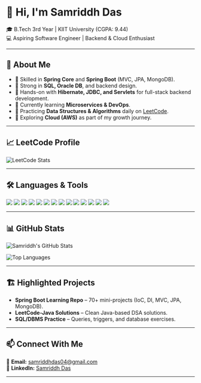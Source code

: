 # 👋 Hi, I'm Samriddh Das  

🎓 B.Tech 3rd Year | KIIT University (CGPA: 9.44)  
💻 Aspiring Software Engineer | Backend & Cloud Enthusiast  

---

## 🚀 About Me  
- 🔹 Skilled in **Spring Core** and **Spring Boot** (MVC, JPA, MongoDB).  
- 🔹 Strong in **SQL, Oracle DB**, and backend design.  
- 🔹 Hands-on with **Hibernate, JDBC, and Servlets** for full-stack backend development.  
- 🔹 Currently learning **Microservices & DevOps**.  
- 🔹 Practicing **Data Structures & Algorithms** daily on [LeetCode](https://leetcode.com/u/sammy16/).  
- 🔹 Exploring **Cloud (AWS)** as part of my growth journey.  

---

## 📈 LeetCode Profile  
![LeetCode Stats](https://leetcard.jacoblin.cool/sammy16?theme=dark&font=Karma&ext=heatmap)  

---

## 🛠️ Languages & Tools  
<p align="left">
  <img src="https://img.shields.io/badge/Java-ED8B00?style=for-the-badge&logo=java&logoColor=white"/>
  <img src="https://img.shields.io/badge/SpringBoot-6DB33F?style=for-the-badge&logo=springboot&logoColor=white"/>
  <img src="https://img.shields.io/badge/Hibernate-59666C?style=for-the-badge&logo=hibernate&logoColor=white"/>
  <img src="https://img.shields.io/badge/JDBC-007396?style=for-the-badge&logo=java&logoColor=white"/>
  <img src="https://img.shields.io/badge/Servlet-FF6F00?style=for-the-badge&logo=oracle&logoColor=white"/>
  <img src="https://img.shields.io/badge/Maven-C71A36?style=for-the-badge&logo=apachemaven&logoColor=white"/>
  <img src="https://img.shields.io/badge/Gradle-02303A?style=for-the-badge&logo=gradle&logoColor=white"/>
  <img src="https://img.shields.io/badge/MySQL-4479A1?style=for-the-badge&logo=mysql&logoColor=white"/>
  <img src="https://img.shields.io/badge/Oracle-F80000?style=for-the-badge&logo=oracle&logoColor=white"/>
  <img src="https://img.shields.io/badge/MongoDB-4EA94B?style=for-the-badge&logo=mongodb&logoColor=white"/>
  <img src="https://img.shields.io/badge/Tomcat-F8DC75?style=for-the-badge&logo=apachetomcat&logoColor=black"/>
  <img src="https://img.shields.io/badge/Git-F05032?style=for-the-badge&logo=git&logoColor=white"/>
  <img src="https://img.shields.io/badge/GitHub-181717?style=for-the-badge&logo=github&logoColor=white"/>
  <img src="https://img.shields.io/badge/AWS-FF9900?style=for-the-badge&logo=amazonaws&logoColor=white"/>
</p>  

---

## 📊 GitHub Stats  

<!-- GitHub Stats -->
![Samriddh's GitHub Stats](https://github-readme-stats.vercel.app/api?username=samriddh16&show_icons=true&theme=default)

<!-- Most Used Languages -->
![Top Languages](https://github-readme-stats.vercel.app/api/top-langs/?username=samriddh16&layout=compact&theme=default)

---

## 🏗️ Highlighted Projects  
- **Spring Boot Learning Repo** – 70+ mini-projects (IoC, DI, MVC, JPA, MongoDB).  
- **LeetCode-Java Solutions** – Clean Java-based DSA solutions.  
- **SQL/DBMS Practice** – Queries, triggers, and database exercises.  

---

## 📫 Connect With Me  
📧 **Email:** samriddhdas04@gmail.com  
💼 **LinkedIn:** [Samriddh Das](https://www.linkedin.com/in/samriddh-das-b61378281/)  

---
